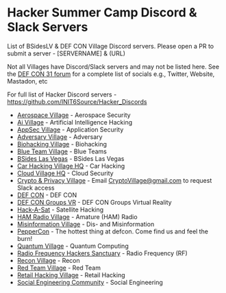 # Hacker Summer Camp Discord & Slack Servers

List of BSidesLV & DEF CON Village Discord servers. Please open a PR to submit a server - [SERVERNAME] & (URL)

Not all Villages have Discord/Slack servers and may not be listed here. See the [DEF CON 31 forum](https://forum.defcon.org/node/244771) for a complete list of socials e.g., Twitter, Website, Mastadon, etc

For full list of Hacker Discord servers - https://github.com/INIT6Source/Hacker_Discords

- [Aerospace Village](https://discord.com/invite/gV4EWuk) - Aerospace Security
- [Ai Village](discord.gg/xMK7fuu) - Artificial Intelligence Hacking
- [AppSec Village](https://discord.gg/5XY8qYXd7R) - Application Security
- [Adversary Village](https://discord.gg/rk44QhQR) - Adversary 
- [Biohacking Village](https://discord.gg/Q8ubDb5) - Biohacking
- [Blue Team Village](https://discord.gg/blueteamvillage) - Blue Teams
- [BSides Las Vegas](https://discord.gg/JeeAjMCN) - BSides Las Vegas
- [Car Hacking Village HQ](https://discord.gg/JWCCTAM) - Car Hacking 
- [Cloud Village HQ](https://discord.com/invite/EygUDJABee) - Cloud Security
- [Crypto & Privacy Village](https://cryptovillage.slack.com/) - Email CryptoVillage@gmail.com to request Slack access
- [DEF CON](https://discord.gg/defcon) - DEF CON
- [DEF CON Groups VR](https://discord.gg/bsX4QXf3rD) - DEF CON Groups Virtual Reality
- [Hack-A-Sat](https://hackasat.com/) - Satellite Hacking
- [HAM Radio Village](https://discord.com/invite/hrv) - Amature (HAM) Radio
- [Misinformation Village](https://discord.com/invite/misinformationvillage) - Dis- and Misinformation
- [PepperCon](https://discord.gg/XdAzKhZryg) - The hottest thing at defcon. Come find us and feel the burn!
- [Quantum Village](https://discord.gg/6WUjH5cBXu) - Quantum Computing
- [Radio Frequency Hackers Sanctuary](https://discord.gg/VtMthU8ash) - Radio Frequency (RF) 
- [Recon Village](https://discord.gg/kRxDqGfb) - Recon 
- [Red Team Village](https://discord.gg/redteamvillage) - Red Team 
- [Retail Hacking Village](https://discord.gg/DxG4Uj7WZV) - Retail Hacking 
- [Social Engineering Community](https://discord.gg/uzKP5XBpeH) - Social Engineering 
